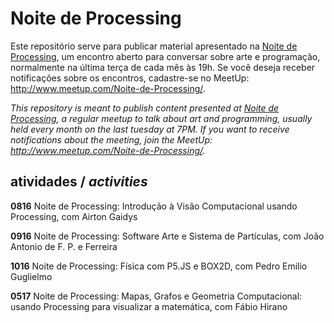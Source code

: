 # Noite de Processing

Este repositório serve para publicar material apresentado na [Noite de Processing](https://garoa.net.br/wiki/Noite_de_Processing), um encontro aberto para conversar sobre arte e programação, normalmente na última terça de cada mês às 19h. Se você deseja receber notificações sobre os encontros, cadastre-se no MeetUp: http://www.meetup.com/Noite-de-Processing/.

*This repository is meant to publish content presented at [Noite de Processing](https://garoa.net.br/wiki/Noite_de_Processing), a regular meetup to talk about art and programming, usually held every month on the last tuesday at 7PM. If you want to receive notifications about the meeting, join the MeetUp: http://www.meetup.com/Noite-de-Processing/.*

## atividades / *activities*

**0816** Noite de Processing: Introdução à Visão Computacional usando Processing, com Airton Gaidys

**0916** Noite de Processing: Software Arte e Sistema de Partículas, com João Antonio de F. P. e Ferreira

**1016** Noite de Processing: Física com P5.JS e BOX2D, com Pedro Emilio Guglielmo

**0517** Noite de Processing: Mapas, Grafos e Geometria Computacional: usando Processing para visualizar a matemática, com Fábio Hirano
